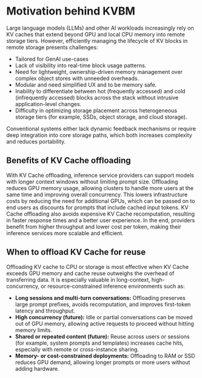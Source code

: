 <!--
SPDX-FileCopyrightText: Copyright (c) 2025 NVIDIA CORPORATION & AFFILIATES.
All rights reserved.
SPDX-License-Identifier: Apache-2.0

Licensed under the Apache License, Version 2.0 (the "License");
you may not use this file except in compliance with the License.
You may obtain a copy of the License at

http://www.apache.org/licenses/LICENSE-2.0

Unless required by applicable law or agreed to in writing, software
distributed under the License is distributed on an "AS IS" BASIS,
WITHOUT WARRANTIES OR CONDITIONS OF ANY KIND, either express or implied.
See the License for the specific language governing permissions and
limitations under the License.
-->

# Motivation behind KVBM

Large language models (LLMs) and other AI workloads increasingly rely on KV caches that extend beyond GPU and local CPU memory into remote storage tiers. However, efficiently managing the lifecycle of KV blocks in remote storage presents challenges:

* Tailored for GenAI use-cases
* Lack of visibility into real-time block usage patterns.
* Need for lightweight, ownership-driven memory management over complex object stores with unneeded overheads.
* Modular and need simplified UX and to be memory safe.
* Inability to differentiate between hot (frequently accessed) and cold (infrequently accessed) blocks across the stack without intrusive application-level changes.
* Difficulty in optimizing storage placement across heterogeneous storage tiers (for example, SSDs, object storage, and cloud storage).

Conventional systems either lack dynamic feedback mechanisms or require deep integration into core storage paths, which both increases complexity and reduces portability.

## Benefits of KV Cache offloading

With KV Cache offloading, inference service providers can support models with longer context windows without limiting prompt size. Offloading reduces GPU memory usage, allowing clusters to handle more users at the same time and improving overall concurrency. This lowers infrastructure costs by reducing the need for additional GPUs, which can be passed on to end users as discounts for prompts that include cached input tokens. KV Cache offloading also avoids expensive KV Cache recomputation, resulting in faster response times and a better user experience. In the end, providers benefit from higher throughput and lower cost per token, making their inference services more scalable and efficient.

## When to offload KV Cache for reuse

Offloading KV cache to CPU or storage is most effective when KV Cache exceeds GPU memory and cache reuse outweighs the overhead of transferring data. It is especially valuable in long-context, high-concurrency, or resource-constrained inference environments such as:

* **Long sessions and multi-turn conversations:** Offloading preserves large prompt prefixes, avoids recomputation, and improves first-token latency and throughput.
* **High concurrency (future):** Idle or partial conversations can be moved out of GPU memory, allowing active requests to proceed without hitting memory limits.
* **Shared or repeated content (future):** Reuse across users or sessions (for example, system prompts and templates) increases cache hits, especially with remote or cross-instance sharing.
* **Memory- or cost-constrained deployments:** Offloading to RAM or SSD reduces GPU demand, allowing longer prompts or more users without adding hardware.
